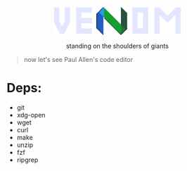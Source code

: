 <div align="center">
    <img src="./nvim.png"/>
</div>

<div align="center">
    <p>
        standing on the shoulders of giants
    </p>
</div>

> now let's see Paul Allen's code editor

# Deps:
- git
- xdg-open
- wget
- curl
- make
- unzip
- fzf
- ripgrep
